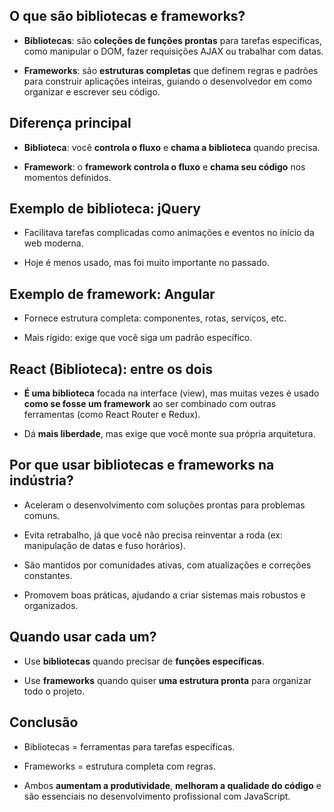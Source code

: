 ## **O que são bibliotecas e frameworks?**

- **Bibliotecas**: são **coleções de funções prontas** para tarefas específicas, como manipular o DOM, fazer requisições AJAX ou trabalhar com datas.
    
- **Frameworks**: são **estruturas completas** que definem regras e padrões para construir aplicações inteiras, guiando o desenvolvedor em como organizar e escrever seu código.

## Diferença principal

- **Biblioteca**: você **controla o fluxo** e **chama a biblioteca** quando precisa.

- **Framework**: o **framework controla o fluxo** e **chama seu código** nos momentos definidos.

## Exemplo de biblioteca: jQuery

- Facilitava tarefas complicadas como animações e eventos no início da web moderna.
    
- Hoje é menos usado, mas foi muito importante no passado.

## Exemplo de framework: Angular

- Fornece estrutura completa: componentes, rotas, serviços, etc.

- Mais rígido: exige que você siga um padrão específico.

## React (Biblioteca): entre os dois

- **É uma biblioteca** focada na interface (view), mas muitas vezes é usado **como se fosse um framework** ao ser combinado com outras ferramentas (como React Router e Redux).
    
- Dá **mais liberdade**, mas exige que você monte sua própria arquitetura.

## Por que usar bibliotecas e frameworks na indústria?

- Aceleram o desenvolvimento com soluções prontas para problemas comuns.
    
- Evita retrabalho, já que você não precisa reinventar a roda (ex: manipulação de datas e fuso horários).
    
- São mantidos por comunidades ativas, com atualizações e correções constantes.
    
- Promovem boas práticas, ajudando a criar sistemas mais robustos e organizados.

## Quando usar cada um?

- Use **bibliotecas** quando precisar de **funções específicas**.
    
- Use **frameworks** quando quiser **uma estrutura pronta** para organizar todo o projeto.

## Conclusão

- Bibliotecas = ferramentas para tarefas específicas.
    
- Frameworks = estrutura completa com regras.
    
- Ambos **aumentam a produtividade**, **melhoram a qualidade do código** e são essenciais no desenvolvimento profissional com JavaScript.